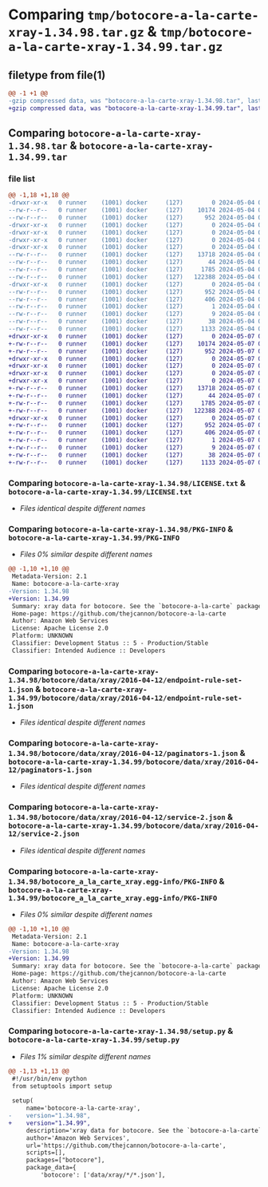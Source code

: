 # Comparing `tmp/botocore-a-la-carte-xray-1.34.98.tar.gz` & `tmp/botocore-a-la-carte-xray-1.34.99.tar.gz`

## filetype from file(1)

```diff
@@ -1 +1 @@
-gzip compressed data, was "botocore-a-la-carte-xray-1.34.98.tar", last modified: Sat May  4 01:01:47 2024, max compression
+gzip compressed data, was "botocore-a-la-carte-xray-1.34.99.tar", last modified: Tue May  7 01:02:49 2024, max compression
```

## Comparing `botocore-a-la-carte-xray-1.34.98.tar` & `botocore-a-la-carte-xray-1.34.99.tar`

### file list

```diff
@@ -1,18 +1,18 @@
-drwxr-xr-x   0 runner    (1001) docker     (127)        0 2024-05-04 01:01:47.458322 botocore-a-la-carte-xray-1.34.98/
--rw-r--r--   0 runner    (1001) docker     (127)    10174 2024-05-04 01:01:47.000000 botocore-a-la-carte-xray-1.34.98/LICENSE.txt
--rw-r--r--   0 runner    (1001) docker     (127)      952 2024-05-04 01:01:47.458322 botocore-a-la-carte-xray-1.34.98/PKG-INFO
-drwxr-xr-x   0 runner    (1001) docker     (127)        0 2024-05-04 01:01:47.458322 botocore-a-la-carte-xray-1.34.98/botocore/
-drwxr-xr-x   0 runner    (1001) docker     (127)        0 2024-05-04 01:01:47.458322 botocore-a-la-carte-xray-1.34.98/botocore/data/
-drwxr-xr-x   0 runner    (1001) docker     (127)        0 2024-05-04 01:01:47.458322 botocore-a-la-carte-xray-1.34.98/botocore/data/xray/
-drwxr-xr-x   0 runner    (1001) docker     (127)        0 2024-05-04 01:01:47.458322 botocore-a-la-carte-xray-1.34.98/botocore/data/xray/2016-04-12/
--rw-r--r--   0 runner    (1001) docker     (127)    13718 2024-05-04 01:01:11.000000 botocore-a-la-carte-xray-1.34.98/botocore/data/xray/2016-04-12/endpoint-rule-set-1.json
--rw-r--r--   0 runner    (1001) docker     (127)       44 2024-05-04 01:01:11.000000 botocore-a-la-carte-xray-1.34.98/botocore/data/xray/2016-04-12/examples-1.json
--rw-r--r--   0 runner    (1001) docker     (127)     1785 2024-05-04 01:01:11.000000 botocore-a-la-carte-xray-1.34.98/botocore/data/xray/2016-04-12/paginators-1.json
--rw-r--r--   0 runner    (1001) docker     (127)   122388 2024-05-04 01:01:11.000000 botocore-a-la-carte-xray-1.34.98/botocore/data/xray/2016-04-12/service-2.json
-drwxr-xr-x   0 runner    (1001) docker     (127)        0 2024-05-04 01:01:47.458322 botocore-a-la-carte-xray-1.34.98/botocore_a_la_carte_xray.egg-info/
--rw-r--r--   0 runner    (1001) docker     (127)      952 2024-05-04 01:01:47.000000 botocore-a-la-carte-xray-1.34.98/botocore_a_la_carte_xray.egg-info/PKG-INFO
--rw-r--r--   0 runner    (1001) docker     (127)      406 2024-05-04 01:01:47.000000 botocore-a-la-carte-xray-1.34.98/botocore_a_la_carte_xray.egg-info/SOURCES.txt
--rw-r--r--   0 runner    (1001) docker     (127)        1 2024-05-04 01:01:47.000000 botocore-a-la-carte-xray-1.34.98/botocore_a_la_carte_xray.egg-info/dependency_links.txt
--rw-r--r--   0 runner    (1001) docker     (127)        9 2024-05-04 01:01:47.000000 botocore-a-la-carte-xray-1.34.98/botocore_a_la_carte_xray.egg-info/top_level.txt
--rw-r--r--   0 runner    (1001) docker     (127)       38 2024-05-04 01:01:47.458322 botocore-a-la-carte-xray-1.34.98/setup.cfg
--rw-r--r--   0 runner    (1001) docker     (127)     1133 2024-05-04 01:01:47.000000 botocore-a-la-carte-xray-1.34.98/setup.py
+drwxr-xr-x   0 runner    (1001) docker     (127)        0 2024-05-07 01:02:49.548087 botocore-a-la-carte-xray-1.34.99/
+-rw-r--r--   0 runner    (1001) docker     (127)    10174 2024-05-07 01:02:49.000000 botocore-a-la-carte-xray-1.34.99/LICENSE.txt
+-rw-r--r--   0 runner    (1001) docker     (127)      952 2024-05-07 01:02:49.548087 botocore-a-la-carte-xray-1.34.99/PKG-INFO
+drwxr-xr-x   0 runner    (1001) docker     (127)        0 2024-05-07 01:02:49.548087 botocore-a-la-carte-xray-1.34.99/botocore/
+drwxr-xr-x   0 runner    (1001) docker     (127)        0 2024-05-07 01:02:49.548087 botocore-a-la-carte-xray-1.34.99/botocore/data/
+drwxr-xr-x   0 runner    (1001) docker     (127)        0 2024-05-07 01:02:49.548087 botocore-a-la-carte-xray-1.34.99/botocore/data/xray/
+drwxr-xr-x   0 runner    (1001) docker     (127)        0 2024-05-07 01:02:49.548087 botocore-a-la-carte-xray-1.34.99/botocore/data/xray/2016-04-12/
+-rw-r--r--   0 runner    (1001) docker     (127)    13718 2024-05-07 01:02:11.000000 botocore-a-la-carte-xray-1.34.99/botocore/data/xray/2016-04-12/endpoint-rule-set-1.json
+-rw-r--r--   0 runner    (1001) docker     (127)       44 2024-05-07 01:02:11.000000 botocore-a-la-carte-xray-1.34.99/botocore/data/xray/2016-04-12/examples-1.json
+-rw-r--r--   0 runner    (1001) docker     (127)     1785 2024-05-07 01:02:11.000000 botocore-a-la-carte-xray-1.34.99/botocore/data/xray/2016-04-12/paginators-1.json
+-rw-r--r--   0 runner    (1001) docker     (127)   122388 2024-05-07 01:02:11.000000 botocore-a-la-carte-xray-1.34.99/botocore/data/xray/2016-04-12/service-2.json
+drwxr-xr-x   0 runner    (1001) docker     (127)        0 2024-05-07 01:02:49.548087 botocore-a-la-carte-xray-1.34.99/botocore_a_la_carte_xray.egg-info/
+-rw-r--r--   0 runner    (1001) docker     (127)      952 2024-05-07 01:02:49.000000 botocore-a-la-carte-xray-1.34.99/botocore_a_la_carte_xray.egg-info/PKG-INFO
+-rw-r--r--   0 runner    (1001) docker     (127)      406 2024-05-07 01:02:49.000000 botocore-a-la-carte-xray-1.34.99/botocore_a_la_carte_xray.egg-info/SOURCES.txt
+-rw-r--r--   0 runner    (1001) docker     (127)        1 2024-05-07 01:02:49.000000 botocore-a-la-carte-xray-1.34.99/botocore_a_la_carte_xray.egg-info/dependency_links.txt
+-rw-r--r--   0 runner    (1001) docker     (127)        9 2024-05-07 01:02:49.000000 botocore-a-la-carte-xray-1.34.99/botocore_a_la_carte_xray.egg-info/top_level.txt
+-rw-r--r--   0 runner    (1001) docker     (127)       38 2024-05-07 01:02:49.548087 botocore-a-la-carte-xray-1.34.99/setup.cfg
+-rw-r--r--   0 runner    (1001) docker     (127)     1133 2024-05-07 01:02:49.000000 botocore-a-la-carte-xray-1.34.99/setup.py
```

### Comparing `botocore-a-la-carte-xray-1.34.98/LICENSE.txt` & `botocore-a-la-carte-xray-1.34.99/LICENSE.txt`

 * *Files identical despite different names*

### Comparing `botocore-a-la-carte-xray-1.34.98/PKG-INFO` & `botocore-a-la-carte-xray-1.34.99/PKG-INFO`

 * *Files 0% similar despite different names*

```diff
@@ -1,10 +1,10 @@
 Metadata-Version: 2.1
 Name: botocore-a-la-carte-xray
-Version: 1.34.98
+Version: 1.34.99
 Summary: xray data for botocore. See the `botocore-a-la-carte` package for more info.
 Home-page: https://github.com/thejcannon/botocore-a-la-carte
 Author: Amazon Web Services
 License: Apache License 2.0
 Platform: UNKNOWN
 Classifier: Development Status :: 5 - Production/Stable
 Classifier: Intended Audience :: Developers
```

### Comparing `botocore-a-la-carte-xray-1.34.98/botocore/data/xray/2016-04-12/endpoint-rule-set-1.json` & `botocore-a-la-carte-xray-1.34.99/botocore/data/xray/2016-04-12/endpoint-rule-set-1.json`

 * *Files identical despite different names*

### Comparing `botocore-a-la-carte-xray-1.34.98/botocore/data/xray/2016-04-12/paginators-1.json` & `botocore-a-la-carte-xray-1.34.99/botocore/data/xray/2016-04-12/paginators-1.json`

 * *Files identical despite different names*

### Comparing `botocore-a-la-carte-xray-1.34.98/botocore/data/xray/2016-04-12/service-2.json` & `botocore-a-la-carte-xray-1.34.99/botocore/data/xray/2016-04-12/service-2.json`

 * *Files identical despite different names*

### Comparing `botocore-a-la-carte-xray-1.34.98/botocore_a_la_carte_xray.egg-info/PKG-INFO` & `botocore-a-la-carte-xray-1.34.99/botocore_a_la_carte_xray.egg-info/PKG-INFO`

 * *Files 0% similar despite different names*

```diff
@@ -1,10 +1,10 @@
 Metadata-Version: 2.1
 Name: botocore-a-la-carte-xray
-Version: 1.34.98
+Version: 1.34.99
 Summary: xray data for botocore. See the `botocore-a-la-carte` package for more info.
 Home-page: https://github.com/thejcannon/botocore-a-la-carte
 Author: Amazon Web Services
 License: Apache License 2.0
 Platform: UNKNOWN
 Classifier: Development Status :: 5 - Production/Stable
 Classifier: Intended Audience :: Developers
```

### Comparing `botocore-a-la-carte-xray-1.34.98/setup.py` & `botocore-a-la-carte-xray-1.34.99/setup.py`

 * *Files 1% similar despite different names*

```diff
@@ -1,13 +1,13 @@
 #!/usr/bin/env python
 from setuptools import setup
 
 setup(
     name='botocore-a-la-carte-xray',
-    version="1.34.98",
+    version="1.34.99",
     description='xray data for botocore. See the `botocore-a-la-carte` package for more info.',
     author='Amazon Web Services',
     url='https://github.com/thejcannon/botocore-a-la-carte',
     scripts=[],
     packages=["botocore"],
     package_data={
         'botocore': ['data/xray/*/*.json'],
```

